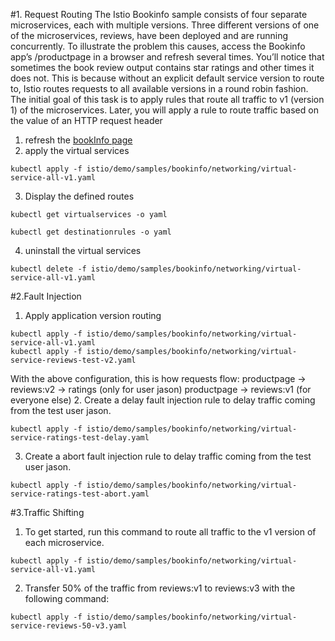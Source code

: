 #1. Request Routing
The Istio Bookinfo sample consists of four separate microservices, each with multiple versions. Three different versions of one of the microservices, reviews, have been deployed and are running concurrently. To illustrate the problem this causes, access the Bookinfo app’s /productpage in a browser and refresh several times. You’ll notice that sometimes the book review output contains star ratings and other times it does not. This is because without an explicit default service version to route to, Istio routes requests to all available versions in a round robin fashion.
The initial goal of this task is to apply rules that route all traffic to v1 (version 1) of the microservices. Later, you will apply a rule to route traffic based on the value of an HTTP request header
1. refresh the [bookInfo page](http://10.21.19.77:31380/productpage)
2. apply the virtual services
```
kubectl apply -f istio/demo/samples/bookinfo/networking/virtual-service-all-v1.yaml
```
3. Display the defined routes
```
kubectl get virtualservices -o yaml
```
```
kubectl get destinationrules -o yaml
```
4. uninstall the virtual services
```
kubectl delete -f istio/demo/samples/bookinfo/networking/virtual-service-all-v1.yaml
```
#2.Fault Injection
1. Apply application version routing 
```
kubectl apply -f istio/demo/samples/bookinfo/networking/virtual-service-all-v1.yaml
kubectl apply -f istio/demo/samples/bookinfo/networking/virtual-service-reviews-test-v2.yaml
```
With the above configuration, this is how requests flow:
productpage → reviews:v2 → ratings (only for user jason)
productpage → reviews:v1 (for everyone else)
2. Create a delay fault injection rule to delay traffic coming from the test user jason.
```
kubectl apply -f istio/demo/samples/bookinfo/networking/virtual-service-ratings-test-delay.yaml
```
3.  Create a abort fault injection rule to delay traffic coming from the test user jason.
```
kubectl apply -f istio/demo/samples/bookinfo/networking/virtual-service-ratings-test-abort.yaml
```
#3.Traffic Shifting
1. To get started, run this command to route all traffic to the v1 version of each microservice.
```
kubectl apply -f istio/demo/samples/bookinfo/networking/virtual-service-all-v1.yaml
```
2. Transfer 50% of the traffic from reviews:v1 to reviews:v3 with the following command:

```
kubectl apply -f istio/demo/samples/bookinfo/networking/virtual-service-reviews-50-v3.yaml
```






